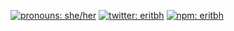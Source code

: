 [![pronouns: she/her](https://img.shields.io/badge/-she/her-b447ff)](https://pronoun.is/she)
[![twitter: eritbh](https://img.shields.io/badge/-twitter-1DA1F2?logo=twitter&logoColor=white)](https://twitter.com/eritbh)
[![npm: eritbh](https://img.shields.io/badge/-npm-CB3837?logo=data:image/png;base64,iVBORw0KGgoAAAANSUhEUgAAACoAAAAqCAMAAADyHTlpAAAAAXNSR0IArs4c6QAAAARnQU1BAACxjwv8YQUAAAAGUExURf///wAAAFXC034AAAACdFJOU/8A5bcwSgAAAAlwSFlzAAAOwwAADsMBx2+oZAAAACxJREFUSEtjYCQa0E4pAxFgVCmdlQIFIQDKH1U6qnRU6ahSGislEtBCKSMjABeUAshtayE4AAAAAElFTkSuQmCC)](https://www.npmjs.com/~eritbh)
